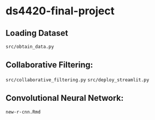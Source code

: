 # ds4420-final-project

## Loading Dataset
`src/obtain_data.py`

## Collaborative Filtering:
`src/collaborative_filtering.py`
`src/deploy_streamlit.py`

## Convolutional Neural Network: 
`new-r-cnn.Rmd`
